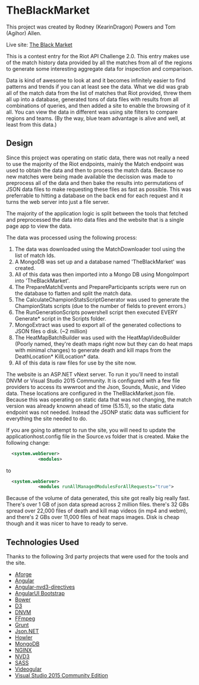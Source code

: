 # TheBlackMarket

This project was created by Rodney (KearinDragon) Powers and Tom (Agihor) Allen.

Live site: [The Black Market](http://bilgewater.org)

This is a contest entry for the Riot API Challenge 2.0. This entry makes use of the match history data provided by all the matches from all of the regions to generate some interesting aggregate data for inspection and comparison.

Data is kind of awesome to look at and it becomes infinitely easier to find patterns and trends if you can at least see the data. What we did was grab all of the match data from the list of matches that Riot provided, threw them all up into a database, generated tons of data files with results from all combinations of queries, and then added a site to enable the browsing of it all. You can view the data in different was using site filters to compare regions and teams. (By the way, blue team advantage is alive and well, at least from this data.)

## Design ##

Since this project was operating on static data, there was not really a need to use the majority of the Riot endpoints, mainly the Match endpoint was used to obtain the data and then to process the match data. Because no new matches were being made available the decission was made to preprocess all of the data and then bake the results into permutations of JSON data files to make requesting these files as fast as possible. This was preferrable to hitting a database on the back end for each request and it turns the web server into just a file server.

The majority of the application logic is split between the tools that fetched and preprocessed the data into data files and the website that is a single page app to view the data.

The data was processed using the following process:

1. The data was downloaded using the MatchDownloader tool using the list of match Ids.
2. A MongoDB was set up and a database named 'TheBlackMarket' was created.
3. All of this data was then imported into a Mongo DB using MongoImport into 'TheBlackMarket'.
4. The PrepareMatchEvents and PrepareParticipants scripts were run on the database to flatten and split the match data.
5. The CalculateChampionStatsScriptGenerator was used to generate the ChampionStats scripts (due to the number of fields to prevent errors.)
6. The RunGenerationScripts powershell script then executed EVERY Generate* script in the Scripts folder.
7. MongoExtract was used to export all of the generated collections to JSON files o disk. (~2 million)
8. The HeatMapBatchBuilder was used with the HeatMapVideoBuilder (Poorly named, they're death maps right now but they can do heat maps with minimal changes) to generate death and kill maps from the DeathLocation* KillLocation* data.
9. All of this data is raw files for use by the site now.

The website is an ASP.NET vNext server. To run it you'll need to install DNVM or Visual Studio 2015 Community. It is configured with a few file providers to access its wwwroot and the Json, Sounds, Music, and Video data. These locations are configured in the TheBlackMarket.json file. Because this was operating on static data that was not changing, the match version was already knownn ahead of time (5.15.1), so the static data endpoint was not needed. Instead the JSONP static data was sufficient for everything the site needed to do.

If you are going to attempt to run the site, you will need to update the applicationhost.config file in the Source\.vs folder that is created. Make the following change:

```xml
  <system.webServer>
			<modules>
```
to
```xml
  <system.webServer>
			<modules runAllManagedModulesForAllRequests="true">
```

Because of the volume of data generated, this site got really big really fast. There's over 1 GB of json data spread across 2 million files. there's 32 GBs spread over 22,000 files of death and kill map videos (in mp4 and webm), and there's 2 GBs over 11,000 files of heat maps images. Disk is cheap though and it was nicer to have to ready to serve.

## Technologies Used ##

Thanks to the following 3rd party projects that were used for the tools and the site.

* [Aforge](https://code.google.com/p/aforge/)
* [Angular](https://angularjs.org/)
* [Angular-nvd3-directives](https://github.com/angularjs-nvd3-directives/angularjs-nvd3-directives)
* [AngularUI Bootstrap](https://angular-ui.github.io/bootstrap/)
* [Bower](http://bower.io/)
* [D3](http://d3js.org/)
* [DNVM](https://github.com/aspnet/dnvm)
* [FFmpeg](https://www.ffmpeg.org/)
* [Grunt](http://gruntjs.com/)
* [Json.NET](http://www.newtonsoft.com/json)
* [Howler](https://github.com/goldfire/howler.js/)
* [MongoDB](https://www.mongodb.com/)
* [NGINX](http://wiki.nginx.org/Main)
* [NVD3](http://nvd3.org/)
* [SASS](http://sass-lang.com/)
* [Videogular](http://www.videogular.com/)
* [Visual Studio 2015 Community Edition](https://www.visualstudio.com/en-us/products/vs-2015-product-editions.aspx)
